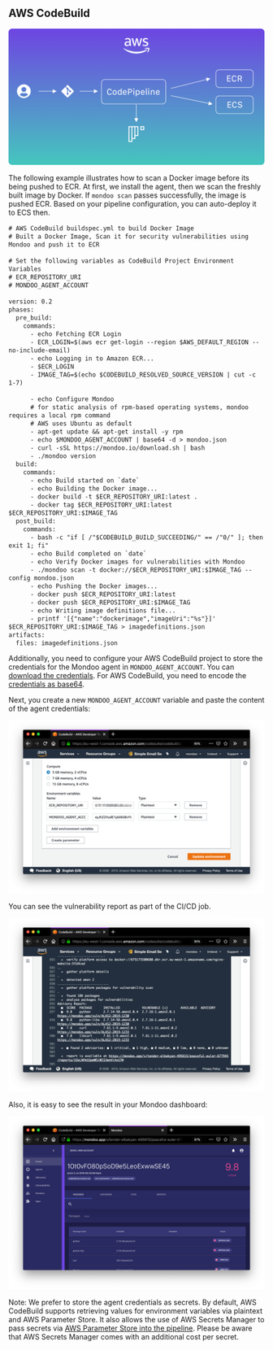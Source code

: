 ## AWS CodeBuild

![Illustration of AWS CodePipeline integration](../../assets/integration-aws-codepipeline.png)

The following example illustrates how to scan a Docker image before its being pushed to ECR. At first, we install the agent, then we scan the freshly built image by Docker. If `mondoo scan` passes successfully, the image is pushed ECR. Based on your pipeline configuration, you can auto-deploy it to ECS then.

```
# AWS CodeBuild buildspec.yml to build Docker Image
# Built a Docker Image, Scan it for security vulnerabilities using Mondoo and push it to ECR

# Set the following variables as CodeBuild Project Environment Variables
# ECR_REPOSITORY_URI
# MONDOO_AGENT_ACCOUNT

version: 0.2
phases:
  pre_build:
    commands:
      - echo Fetching ECR Login
      - ECR_LOGIN=$(aws ecr get-login --region $AWS_DEFAULT_REGION --no-include-email)
      - echo Logging in to Amazon ECR...
      - $ECR_LOGIN
      - IMAGE_TAG=$(echo $CODEBUILD_RESOLVED_SOURCE_VERSION | cut -c 1-7)

      - echo Configure Mondoo
      # for static analysis of rpm-based operating systems, mondoo requires a local rpm command
      # AWS uses Ubuntu as default
      - apt-get update && apt-get install -y rpm
      - echo $MONDOO_AGENT_ACCOUNT | base64 -d > mondoo.json
      - curl -sSL https://mondoo.io/download.sh | bash
      - ./mondoo version
  build:
    commands:
      - echo Build started on `date`  
      - echo Building the Docker image...
      - docker build -t $ECR_REPOSITORY_URI:latest .
      - docker tag $ECR_REPOSITORY_URI:latest $ECR_REPOSITORY_URI:$IMAGE_TAG
  post_build:
    commands:
      - bash -c "if [ /"$CODEBUILD_BUILD_SUCCEEDING/" == /"0/" ]; then exit 1; fi"
      - echo Build completed on `date`
      - echo Verify Docker images for vulnerabilities with Mondoo
      - ./mondoo scan -t docker://$ECR_REPOSITORY_URI:$IMAGE_TAG --config mondoo.json
      - echo Pushing the Docker images...
      - docker push $ECR_REPOSITORY_URI:latest
      - docker push $ECR_REPOSITORY_URI:$IMAGE_TAG
      - echo Writing image definitions file...
      - printf '[{"name":"dockerimage","imageUri":"%s"}]' $ECR_REPOSITORY_URI:$IMAGE_TAG > imagedefinitions.json
artifacts:
  files: imagedefinitions.json
``` 

Additionally, you need to configure your AWS CodeBuild project to store the credentials for the Mondoo agent in `MONDOO_AGENT_ACCOUNT`. You can [download the credentials](../agent/configuration). For AWS CodeBuild, you need to encode the [credentials as base64](#store-mondoo-credentials).

Next, you create a new `MONDOO_AGENT_ACCOUNT` variable and paste the content of the agent credentials:

![Paste the configuration in AWS CodeBuild environment variables](../../assets/mondoo-cicd-awscodebuild-setup.png)

You can see the vulnerability report as part of the CI/CD job.

![Run a mondoo scan in AWS CodeBuild](../../assets/mondoo-cicd-awscodebuild-result-text.png)

Also, it is easy to see the result in your Mondoo dashboard:

![See report in Mondoo dashboard](../../assets/mondoo-cicd-awscodebuild-result-dashboard.png)

Note: We prefer to store the agent credentials as secrets. By default, AWS CodeBuild supports retrieving values for environment variables via plaintext and AWS Parameter Store. It also allows  the use of AWS Secrets Manager to pass secrets via [AWS Parameter Store into the pipeline](https://docs.aws.amazon.com/systems-manager/latest/userguide/integration-ps-secretsmanager.html). Please be aware that AWS Secrets Manager comes with  an additional cost per secret.
